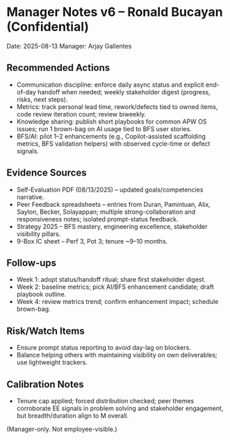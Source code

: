 # Manager Notes v6 – Ronald Bucayan (Confidential)

Date: 2025-08-13
Manager: Arjay Gallentes

## Recommended Actions
- Communication discipline: enforce daily async status and explicit end-of-day handoff when needed; weekly stakeholder digest (progress, risks, next steps).
- Metrics: track personal lead time, rework/defects tied to owned items, code review iteration count; review biweekly.
- Knowledge sharing: publish short playbooks for common APW OS issues; run 1 brown-bag on AI usage tied to BFS user stories.
- BFS/AI: pilot 1–2 enhancements (e.g., Copilot-assisted scaffolding metrics, BFS validation helpers) with observed cycle-time or defect signals.

## Evidence Sources
- Self-Evaluation PDF (08/13/2025) – updated goals/competencies narrative.
- Peer Feedback spreadsheets – entries from Duran, Pamintuan, Alix, Saylon, Becker, Solayappan; multiple strong-collaboration and responsiveness notes; isolated prompt-status feedback.
- Strategy 2025 – BFS mastery, engineering excellence, stakeholder visibility pillars.
- 9-Box IC sheet – Perf 3, Pot 3; tenure ~9–10 months.

## Follow-ups
- Week 1: adopt status/handoff ritual; share first stakeholder digest.
- Week 2: baseline metrics; pick AI/BFS enhancement candidate; draft playbook outline.
- Week 4: review metrics trend; confirm enhancement impact; schedule brown-bag.

## Risk/Watch Items
- Ensure prompt status reporting to avoid day-lag on blockers.
- Balance helping others with maintaining visibility on own deliverables; use lightweight trackers.

## Calibration Notes
- Tenure cap applied; forced distribution checked; peer themes corroborate EE signals in problem solving and stakeholder engagement, but breadth/duration align to M overall.

(Manager-only. Not employee-visible.)

